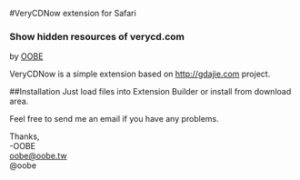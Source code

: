 #VeryCDNow extension for Safari
### Show hidden resources of verycd.com
by [OOBE](http://oobe.tw)

VeryCDNow is a simple extension based on http://gdajie.com project.

##Installation
Just load files into Extension Builder or install from download area.


Feel free to send me an email if you have any problems.  


Thanks,  
-OOBE  
 oobe@oobe.tw  
 @oobe  